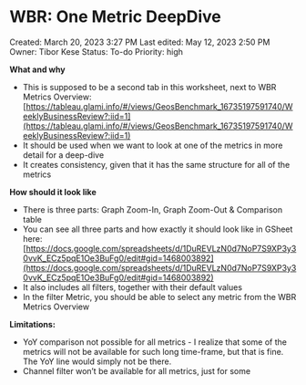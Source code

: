 # WBR: One Metric DeepDive

Created: March 20, 2023 3:27 PM
Last edited: May 12, 2023 2:50 PM
Owner: Tibor Kese
Status: To-do
Priority: high

**What and why**

- This is supposed to be a second tab in this worksheet, next to WBR Metrics Overview: [https://tableau.glami.info/#/views/GeosBenchmark_16735197591740/WeeklyBusinessReview?:iid=1](https://tableau.glami.info/#/views/GeosBenchmark_16735197591740/WeeklyBusinessReview?:iid=1)
- It should be used when we want to look at one of the metrics in more detail for a deep-dive
- It creates consistency, given that it has the same structure for all of the metrics

**How should it look like**

- There is three parts: Graph Zoom-In, Graph Zoom-Out & Comparison table
- You can see all three parts and how exactly it should look like in GSheet here: [https://docs.google.com/spreadsheets/d/1DuREVLzN0d7NoP7S9XP3y30vvK_ECz5pqE1Oe3BuFg0/edit#gid=1468003892](https://docs.google.com/spreadsheets/d/1DuREVLzN0d7NoP7S9XP3y30vvK_ECz5pqE1Oe3BuFg0/edit#gid=1468003892)
- It also includes all filters, together with their default values
- In the filter Metric, you should be able to select any metric from the WBR Metrics Overview

**Limitations:**

- YoY comparison not possible for all metrics - I realize that some of the metrics will not be available for such long time-frame, but that is fine. The YoY line would simply not be there.
- Channel filter won’t be available for all metrics, just for some